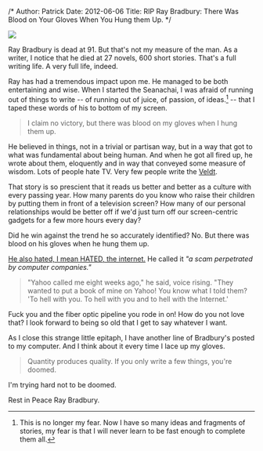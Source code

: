 /*
Author: Patrick
Date: 2012-06-06
Title: RIP Ray Bradbury: There Was Blood on Your Gloves When You Hung them Up.
*/

<div class="center big">
<img src="http://www.patrickemclean.com/images/ray.jpg">
</div>



Ray Bradbury is dead at 91. But that's not my measure of the man. As a writer, I notice that he died at 27 novels, 600 short stories. That's a full writing life. A very full life, indeed. 


Ray has had a tremendous impact upon me. He managed to be both entertaining and wise. When I started the Seanachai, I was afraid of running out of things to write -- of running out of juice, of passion, of ideas.[^1] -- that I taped these words of his to bottom of my screen. 



> I claim no victory, but there was blood on my gloves when I hung them up. 




He believed in things, not in a trivial or partisan way, but in a way that got to what was fundamental about being human. And when he got all fired up, he wrote about them, eloquently and in way that conveyed some measure of wisdom. Lots of people hate TV. Very few people write the [Veldt](http://en.wikipedia.org/wiki/The_Veldt). 



That story is so prescient that it reads us better and better as a culture with every passing year. How many parents do you know who raise their children by putting them in front of a television screen? How many of our personal relationships would be better off if we'd just turn off our screen-centric gadgets for a few more hours every day?





Did he win against the trend he so accurately identified? No. But there was blood on his gloves when he hung them up. 





[He also hated, I mean HATED, the internet.](http://www.techdirt.com/articles/20090623/1946275341.shtml) He called it _"a scam perpetrated by computer companies."_


 
> "Yahoo called me eight weeks ago," he said, voice rising. "They wanted to put a book of mine on Yahoo! You know what I told them? 'To hell with you. To hell with you and to hell with the Internet.'



Fuck you and the fiber optic pipeline you rode in on! How do you not love that? I look forward to being so old that I get to say whatever I want. 


As I close this strange little epitaph, I have another line of Bradbury's posted to my computer. And I think about it every time I lace up my gloves. 


 
> Quantity produces quality. If you only write a few things, you're doomed. 
 

I'm trying hard not to be doomed.

Rest in Peace Ray Bradbury.






[^1]:This is no longer my fear. Now I have so many ideas and fragments of stories, my fear is that I will never learn to be fast enough to complete them all.







